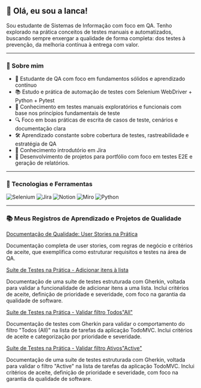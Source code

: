 ## 💙 Olá, eu sou a Ianca!

Sou estudante de Sistemas de Informação com foco em QA. Tenho explorado na prática conceitos de testes manuais e automatizados, buscando sempre enxergar a qualidade de forma completa: dos testes à prevenção, da melhoria contínua à entrega com valor.

---

### 📝 Sobre mim

- 🧠 Estudante de QA com foco em fundamentos sólidos e aprendizado contínuo  
- 📚 Estudo e prática de automação de testes com Selenium WebDriver + Python + Pytest  
- 🧩 Conhecimento em testes manuais exploratórios e funcionais com base nos princípios fundamentais de teste  
- 🔍 Foco em boas práticas de escrita de casos de teste, cenários e documentação clara  
- 🛠️ Aprendizado constante sobre cobertura de testes, rastreabilidade e estratégia de QA  
- 📎 Conhecimento introdutório em Jira 
- 🚀 Desenvolvimento de projetos para portfólio com foco em testes E2E e geração de relatórios.

---

### 🧰 Tecnologias e Ferramentas 

<p>
  <img alt="Selenium" src="https://img.shields.io/badge/Selenium-43B02A?style=for-the-badge&logo=selenium&logoColor=white" />
  <img alt="Jira" src="https://img.shields.io/badge/Jira-0052CC?style=for-the-badge&logo=jira&logoColor=white" />
  <img alt="Notion" src="https://img.shields.io/badge/Notion-000000?style=for-the-badge&logo=notion&logoColor=white" />
  <img alt="Miro" src="https://img.shields.io/badge/Miro-050038?style=for-the-badge&logo=miro&logoColor=white" />
  <img alt="Python" src="https://img.shields.io/badge/Python-3776AB?style=for-the-badge&logo=python&logoColor=white" />
</p>

---

### 📚 Meus Registros de Aprendizado e Projetos de Qualidade

[Documentação de Qualidade: User Stories na Prática](https://github.com/Ianca-del-cantone/user-story/blob/main/README.md#-documenta%C3%A7%C3%A3o-de-qualidade-user-stories-na-pr%C3%A1tica)

Documentação completa de user stories, com regras de negócio e critérios de aceite, que exemplifica como estruturar requisitos e testes na área de QA.

[Suíte de Testes na Prática - Adicionar itens à lista](https://github.com/Ianca-del-cantone/su-te-de-teste-adicionar-itens/blob/main/README.md)

Documentação de uma suíte de testes estruturada com Gherkin, voltada para validar a funcionalidade de adicionar itens a uma lista.
Inclui critérios de aceite, definição de prioridade e severidade, com foco na garantia da qualidade de software.

[Suíte de Testes na Prática - Validar filtro Todos"All"](https://github.com/Ianca-del-cantone/suite-de-testes-filtros/blob/main/README.md)

Documentação de testes com Gherkin para validar o comportamento do filtro "Todos (All)" na lista de tarefas da aplicação TodoMVC.
Inclui critérios de aceite e categorização por prioridade e severidade.

[Suíte de Testes na Prática - Validar filtro Ativos"Active"](https://github.com/Ianca-del-cantone/suite-de-teste-validar-filtro/blob/main/README.md)

Documentação de uma suíte de testes estruturada com Gherkin, voltada para validar o filtro "Active" na lista de tarefas da aplicação TodoMVC.
Inclui critérios de aceite, definição de prioridade e severidade, com foco na garantia da qualidade de software.








